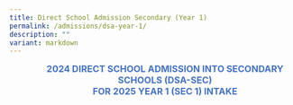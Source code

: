 ```yaml
---
title: Direct School Admission Secondary (Year 1)
permalink: /admissions/dsa-year-1/
description: ""
variant: markdown
---
```

<p align="center" style="margin-left: 36.0pt; text-align: center;" class="x_MsoNormal"><strong><span style="font-size: 12.0pt; color: #4472c4;">2024 DIRECT SCHOOL ADMISSION INTO SECONDARY SCHOOLS (DSA-SEC)</span></strong><br>
<strong><span style="font-size: 12.0pt; color: #4472c4;">FOR 2025 YEAR 1 (SEC 1) INTAKE</span></strong><br>
</p>